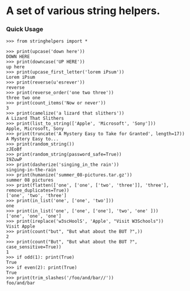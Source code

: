 # A set of various string helpers.

### Quick Usage

    >>> from stringhelpers import *

    >>> print(upcase('down here'))
    DOWN HERE
    >>> print(downcase('UP HERE'))
    up here
    >>> print(upcase_first_letter('lorem iPsum'))
    Lorem iPsum
    >>> print(reverse(u'esrever'))
    reverse
    >>> print(reverse_order('one two three'))
    three two one
    >>> print(count_items('Now or never'))
    3
    >>> print(camelize('a lizard that slithers'))
    A Lizard That Slithers
    >>> print(list_to_string(['Apple', 'Microsoft', 'Sony']))
    Apple, Microsoft, Sony
    >>> print(truncate('A Mystery Easy to Take for Granted', length=17))
    A Mystery Easy to...
    >>> print(random_string())
    zJEoBf
    >>> print(random_string(password_safe=True))
    I9ZuwP
    >>> print(dasherize('singing_in_the rain'))
    singing-in-the-rain
    >>> print(humanize('summer_08-pictures.tar.gz'))
    summer 08 pictures
    >>> print(flatten(['one', ['one', ['two', 'three']], 'three'], remove_duplicates=True))
    ['one', 'two', 'three']
    >>> print(in_list('one', ['one', 'two']))
    one
    >>> print(in_list('one', ['one', ['one'], 'two', 'one' ]))
    ['one', 'one', 'one']
    >>> print(ireplace('w3scHoolS', 'Apple', "Visit W3Schools"))
    Visit Apple
    >>> print(count("but", "But what about the BUT ?",))
    2
    >>> print(count("But", "But what about the BUT ?", case_sensitive=True))
    1
    >>> if odd(1): print(True)
    True
    >>> if even(2): print(True)
    True
    >>> print(trim_slashes('/foo/and/bar//'))
    foo/and/bar
